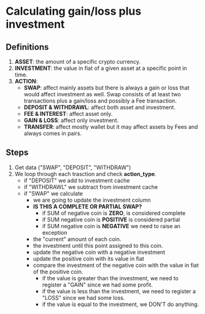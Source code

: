 # Calculating gain/loss plus investment #

## Definitions ##

1. **ASSET**: the amount of a specific crypto currency.  
2. **INVESTMENT**: the value in fiat of a given asset at a specific point in time.  
3. **ACTION**:
    * **SWAP**: affect mainly assets but there is always a gain or loss that would affect investment as well. Swap consists of at least two transactions plus a gain/loss and possibly a Fee transaction.  
    * **DEPOSIT & WITHDRAWL**: affect both asset and investment.  
    * **FEE & INTEREST**: affect asset only.  
    * **GAIN & LOSS**: affect only investment.  
    * **TRANSFER**: affect mostly wallet but it may affect assets by Fees and always comes in pairs.  

## Steps ##

1. Get data ("SWAP", "DEPOSIT", "WITHDRAW")  
2. We loop through each trasction and check **action_type**.  
    * if "DEPOSIT" we add to investment cache
    * if "WITHDRAWL" we subtract from investment cache
    * if "SWAP" we calculate
        * we are going to update the investment column
        * **IS THIS A COMPLETE OR PARTIAL SWAP?**
            * if SUM of negative coin is **ZERO**, is considered complete
            * if SUM negative coin is **POSITIVE** is considered partial
            * if SUM negative coin is **NEGATIVE** we need to raise an exception
        * the "current" amount of each coin.
        * the investment until this point assigned to this coin.
        * update the negative coin with a negative investment
        * update the positive coin with its value in fiat
        * compare the investment of the negative coin with the value in fiat of the positive coin.
            * if the value is greater than the investment, we need to register a "GAIN" since we had some profit.
            * if the value is less than the investment, we need to register a "LOSS" since we had some loss.
            * if the value is equal to the investment, we DON'T do anything.
